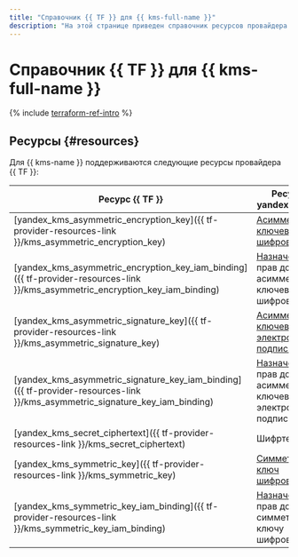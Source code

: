 ```yaml
---
title: "Справочник {{ TF }} для {{ kms-full-name }}"
description: "На этой странице приведен справочник ресурсов провайдера Terraform, которые поддерживаются для сервиса {{ kms-name }}."
---
```


# Справочник {{ TF }} для {{ kms-full-name }}

{% include [terraform-ref-intro](../_includes/terraform-ref-intro.md) %}

## Ресурсы {#resources}

Для {{ kms-name }} поддерживаются следующие ресурсы провайдера {{ TF }}:

| **Ресурс {{ TF }}** | **Ресурс {{ yandex-cloud }}** |
| --- | --- |
| [yandex_kms_asymmetric_encryption_key]({{ tf-provider-resources-link }}/kms_asymmetric_encryption_key) | [Асимметричная ключевая пара шифрования](./concepts/asymmetric-encryption-key.md) |
| [yandex_kms_asymmetric_encryption_key_iam_binding]({{ tf-provider-resources-link }}/kms_asymmetric_encryption_key_iam_binding) | [Назначение](../iam/concepts/access-control/index.md#access-bindings) прав доступа к асимметричной ключевой паре шифрования |
| [yandex_kms_asymmetric_signature_key]({{ tf-provider-resources-link }}/kms_asymmetric_signature_key) | [Асимметричная ключевая пара электронной подписи](./concepts/asymmetric-signature-key.md) |
| [yandex_kms_asymmetric_signature_key_iam_binding]({{ tf-provider-resources-link }}/kms_asymmetric_signature_key_iam_binding) | [Назначение](../iam/concepts/access-control/index.md#access-bindings) прав доступа к асимметричной ключевой паре электронной подписи |
| [yandex_kms_secret_ciphertext]({{ tf-provider-resources-link }}/kms_secret_ciphertext) | Шифртекст |
| [yandex_kms_symmetric_key]({{ tf-provider-resources-link }}/kms_symmetric_key) | [Симметричный ключ шифрования](./concepts/key.md) |
| [yandex_kms_symmetric_key_iam_binding]({{ tf-provider-resources-link }}/kms_symmetric_key_iam_binding) | [Назначение](../iam/concepts/access-control/index.md#access-bindings) прав доступа к симметричному ключу шифрования |